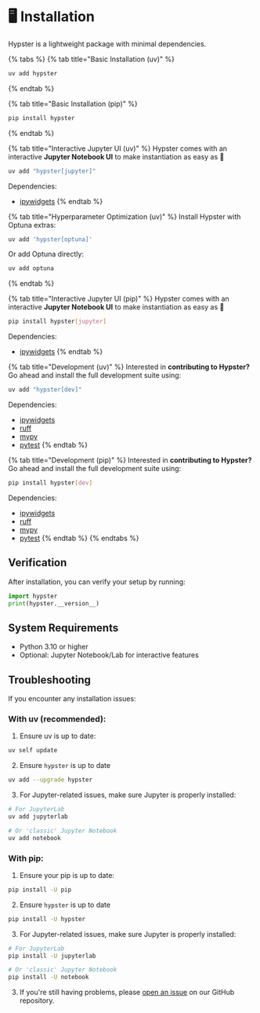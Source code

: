 # 🖥️ Installation

Hypster is a lightweight package with minimal dependencies.

{% tabs %}
{% tab title="Basic Installation (uv)" %}
```bash
uv add hypster
```
{% endtab %}

{% tab title="Basic Installation (pip)" %}
```bash
pip install hypster
```
{% endtab %}

{% tab title="Interactive Jupyter UI (uv)" %}
Hypster comes with an interactive **Jupyter Notebook UI** to make instantiation as easy as :pie:

```bash
uv add "hypster[jupyter]"
```

Dependencies:

* [ipywidgets](https://github.com/jupyter-widgets/ipywidgets)
{% endtab %}

{% tab title="Hyperparameter Optimization (uv)" %}
Install Hypster with Optuna extras:

```bash
uv add 'hypster[optuna]'
```

Or add Optuna directly:

```bash
uv add optuna
```
{% endtab %}

{% tab title="Interactive Jupyter UI (pip)" %}
Hypster comes with an interactive **Jupyter Notebook UI** to make instantiation as easy as :pie:

```bash
pip install hypster[jupyter]
```

Dependencies:

* [ipywidgets](https://github.com/jupyter-widgets/ipywidgets)
{% endtab %}

{% tab title="Development (uv)" %}
Interested in **contributing to Hypster?** Go ahead and install the full development suite using:

```bash
uv add "hypster[dev]"
```

Dependencies:

* [ipywidgets](https://github.com/jupyter-widgets/ipywidgets)
* [ruff](https://github.com/astral-sh/ruff)
* [mypy](https://github.com/python/mypy)
* [pytest](https://github.com/pytest-dev/pytest)
{% endtab %}

{% tab title="Development (pip)" %}
Interested in **contributing to Hypster?** Go ahead and install the full development suite using:

```bash
pip install hypster[dev]
```

Dependencies:

* [ipywidgets](https://github.com/jupyter-widgets/ipywidgets)
* [ruff](https://github.com/astral-sh/ruff)
* [mypy](https://github.com/python/mypy)
* [pytest](https://github.com/pytest-dev/pytest)
{% endtab %}
{% endtabs %}

## Verification

After installation, you can verify your setup by running:

```python
import hypster
print(hypster.__version__)
```

## System Requirements

* Python 3.10 or higher
* Optional: Jupyter Notebook/Lab for interactive features

## Troubleshooting

If you encounter any installation issues:

### With uv (recommended):

1. Ensure uv is up to date:

```bash
uv self update
```

2. Ensure `hypster` is up to date

```bash
uv add --upgrade hypster
```

3. For Jupyter-related issues, make sure Jupyter is properly installed:

```bash
# For JupyterLab
uv add jupyterlab

# Or 'classic' Jupyter Notebook
uv add notebook
```

### With pip:

1. Ensure your pip is up to date:

```bash
pip install -U pip
```

2. Ensure `hypster` is up to date

```bash
pip install -U hypster
```

3. For Jupyter-related issues, make sure Jupyter is properly installed:

```bash
# For JupyterLab
pip install -U jupyterlab

# Or 'classic' Jupyter Notebook
pip install -U notebook
```

3. If you're still having problems, please [open an issue](https://github.com/gilad-rubin/hypster/issues) on our GitHub repository.
